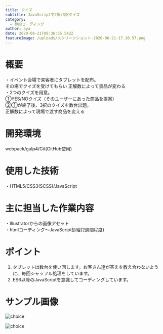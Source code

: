 ```yaml
---
title: クイズ
subtitle: JavaScriptで2択/3択クイズ
category:
  - 静的コーディング
author: aya
date: 2020-06-21T08:36:55.542Z
featureImage: /uploads/スクリーンショット-2020-06-21-17.10.57.png
---
```

# 概要

・イベント会場で来客者にタブレットを配布。\
その場でクイズを受けてもらい
正解数によって景品が変わる\
・2つのクイズを用意。\
①YES/NOクイズ（そのユーザーにあった商品を提案）\
②①が終了後、3択のクイズを数台出題。\
正解数によって現場で渡す商品を変える  

# 開発環境

webpack/gulp4/Git(GitHub使用)

# 使用した技術

・HTML5/CSS3(SCSS)/JavaScript

# 主に担当した作業内容

・Illustratorからの画像アセット\
・htmlコーディング〜JavaScript処理(2週間程度)

# ポイント

1. タブレットは数台を使い回します。お客さん達が答えを教え合わないように、毎回シャッフル処理をしています。　　
2. ES6以降のJavaScriptを意識してコーディングしています。

# サンプル画像

![choice](/uploads/スクリーンショット-2020-06-21-17.10.30.png "choice")

![choice](/uploads/スクリーンショット-2020-06-21-17.10.38.png "choice")